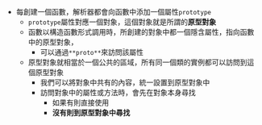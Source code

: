 - 每創建一個函數，解析器都會向函數中添加一個屬性`prototype`
  - `prototype`屬性對應一個對象，這個對象就是所謂的**原型對象**
  - 函數以構造函數形式調用時，所創建的對象中都一個隱含屬性，指向函數中的原型對象，
    - 可以通過`**proto**`來訪問該屬性
  - 原型對象就相當於一個公共的區域，所有同一個類的實例都可以訪問到這個原型對象
    - 我們可以將對象中共有的內容，統一設置到原型對象中
    - 訪問對象中的屬性或方法時，會先在對象本身尋找
      - 如果有則直接使用
      - **沒有則到原型對象中尋找**
